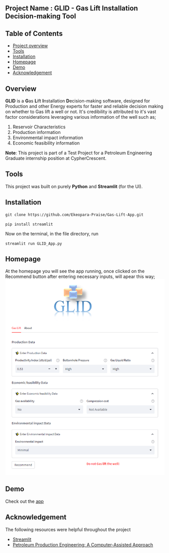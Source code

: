## Project Name : GLID - Gas Lift Installation Decision-making Tool

## Table of Contents
- [Project overview](#Overview)
- [Tools](#Tools)
- [Installation](#Installation)
- [Homepage](Homepage)
- [Demo](#Demo)
- [Acknowledgement](#Acknowledgement)

## Overview
**GLID** is a **G**as **L**ift **I**nstallation **D**ecision-making software, designed for Production and other 
Energy experts for faster and reliable decision making on whether to Gas lift a well or not. 
It's credibility is attributed to it's vast factor considerations leveraging various information of the well 
such as; 
1. Reservoir Characteristics
2. Production information
3. Environmental impact information
4. Economic feasibility information

**Note**: This project is part of a Test Project for a Petroleum Engineering Graduate internship position at CypherCrescent. 

  ## Tools
  This project was built on purely **Python** and **Streamlit** (for the UI). 

## Installation
```
git clone https://github.com/Ekeopara-Praise/Gas-Lift-App.git
```
```
pip install streamlit
```
Now on the terminal, in the file directory, run
```
streamlit run GLID_App.py
```
## Homepage
At the homepage you will see the app running, once clicked on the Recommend button after entering necessary inputs, will apear this way;
![image](https://github.com/Ekeopara-Praise/Gas-Lift-App/blob/master/GLID_Homepage.PNG)

## Demo
Check out the [app](https://ekeopara-praise-gas-lift-app-glid-app-cgivko.streamlit.app/)

## Acknowledgement
The following resources were helpful throughout the project
- [Streamlit](https://streamlit.io/)
- [Petroleum Production Engineering: A Computer-Assisted Approach](https://www.amazon.com.be/-/en/Boyun-Guo-Phd/dp/0128093749)
